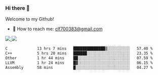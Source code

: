 ### Hi there 👋

<!--
**clingfei/clingfei** is a ✨ _special_ ✨ repository because its `README.md` (this file) appears on your GitHub profile.

Here are some ideas to get you started:

- 🔭 I’m currently working on ...
- 🌱 I’m currently learning ...
- 👯 I’m looking to collaborate on ...
- 🤔 I’m looking for help with ...
- 💬 Ask me about ...
- 📫 How to reach me: ...
- 😄 Pronouns: ...
- ⚡ Fun fact: ...
-->
Welcome to my Github!
- 📧 How to reach me: clf700383@gmail.com

<a href="https://github.com/anuraghazra/github-readme-stats">
  <img src="https://github-readme-stats.vercel.app/api?username=clingfei&count_private=true&show_icons=true&include_all_commits=true&line_height=21&hide_border=true&repo=github-readme-stats" />
</a>
<a href="https://github.com/anuraghazra/convoychat">
  <img src="https://github-readme-stats.vercel.app/api/top-langs/?username=clingfei&hide=Tcl,Perl,Makefile,CSS,HTML,Yacc,Lex,Verilog&langs_count=6&layout=compact&hide_border=true&repo=convoychat" />
</a>

<!--START_SECTION:waka-->

```txt
C             13 hrs 7 mins   ██████████████▒░░░░░░░░░░   57.40 %
C++           5 hrs 20 mins   ██████░░░░░░░░░░░░░░░░░░░   23.35 %
Other         1 hr 44 mins    ██░░░░░░░░░░░░░░░░░░░░░░░   07.59 %
LLVM          1 hr 24 mins    █▓░░░░░░░░░░░░░░░░░░░░░░░   06.15 %
Assembly      58 mins         █░░░░░░░░░░░░░░░░░░░░░░░░   04.27 %
```

<!--END_SECTION:waka-->
